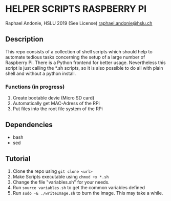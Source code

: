 # HELPER SCRIPTS RASPBERRY PI
Raphael Andonie, HSLU 2019 (See License)
<raphael.andonie@hslu.ch>

## Description
This repo consists of a collection of shell scripts which should help to automate tedious tasks concerning the setup of a large number of Raspberry Pi.
There is a Python frontend for better usage. Nevertheless this script is just calling the *.sh scripts, so it is also possible to do all with plain shell and without a python install.

### Functions (in progress)
1. Create bootable devie (Micro SD card)
2. Automatically get MAC-Adress of the RPi
3. Put files into the root file system of the RPi

## Dependencies
- bash
- sed

## Tutorial
1. Clone the repo using `git clone <url>`
2. Make Scripts executable using `chmod +x *.sh`
3. Change the file "variables.sh" for your needs.
4. Run `source variables.sh` to get the common variables defined
5. Run `sudo -E ./writeImage.sh` to burn the image. This may take a while.

